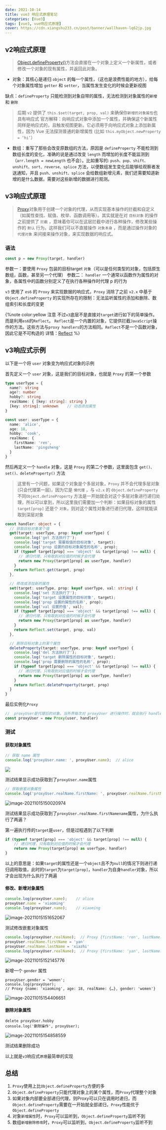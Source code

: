 ```yaml
---
date: 2021-10-14
title: vue3 响应式原理笔记
categories: [Vue3]
tags: [vue3, vue响应式原理]
cover: https://cdn.xiangshu233.cn/post/banner/wallhaven-lq62jp.jpg
---
```



## v2响应式原理

>[Object.defineProperty()](https://developer.mozilla.org/zh-CN/docs/Web/JavaScript/Reference/Global_Objects/Object/defineProperty)方法会直接在一个对象上定义一个新属性，或者修改一个对象的现有属性，并返回此对象。



- 对象：其核心是递归 `object` 的每一个属性，（这也是浪费性能的地方），给每个对象属性增加 `getter` 和 `setter`，当属性发生变化的时候会更新视图

缺点：`defineProperty` 只能检测到对象自带的属性，无法检测到对象属性的`新增` 和 `删除`
> 后期 `v2` 提供了 `this.$set(target, prop, val)` 来确保你` 新增的对象属性 `也具有响应式
> 官方解释：向响应式对象中添加一个属性，并确保这个新属性同样是响应式的，且触发视图更新。它必须用于向响应式对象上添加新属性，因为 Vue 无法探测普通的新增属性 (比如 `this.myObject.newProperty = ‘hi’`）

- 数组：重写了那些会改变原数组的方法，原因是 `defineProperty` 不能检测到数组长度的变化，准确的说是通过改变 `length` 而增加的长度不能监测到（`arr.length = newLength` 也不会）。比如重写的: `push、pop、shift、unshift、sort、reverse、splice` 方法，以便数组发生变化后能够给观察者发送通知，并且 `push、unshift、splice` 会给数组新增元素，我们还需要知道新增的是什么数据，需要对这些新增的数据进行观测。


## v3响应式原理

>[Proxy](https://developer.mozilla.org/zh-CN/docs/Web/JavaScript/Reference/Global_Objects/Proxy)对象用于创建一个对象的代理，从而实现基本操作的拦截和自定义（如属性查找、赋值、枚举、函数调用等）。其实就是在对 `目标对象` 的操作之前提供了 `拦截` ，意味着你可以在这层拦截中进行各种操作，修改某些操作的 `默认` 行为。这样我们可以不直接操作 `对象本身` ，而是通过操作对象的 `代理对象` 来间接来操作对象，来实现数据的响应式。

### 语法
 ```js
const p = new Proxy(target, handler)
 ```
参数一：要使用 `Proxy` 包装的目标target `对象`（可以是任何类型的对象，包括原生数组，函数，甚至另一个代理）
参数二： `handler` 一个通常以函数作为属性的对象，各属性中的函数分别定义了在执行各种操作时代理 p 的行为

`v3` 使用了 `es6` 的 `Proxy` 来实现数据的响应式，`Proxy` 消除了之前 `v2.x` 中基于 `Object.defineProperty` 的实现所存在的限制：无法监听属性的添加和删除、数组索引和长度的变更

{%note color:yellow  注意
不过`v3`底层不是直接对`target`进行如下的简单操作。而是利用`es6`的`Reflect`。
`Reflect`是一个内置的对象，它提供拦截`JavaScript`操作的方法。这些方法与`proxy handlers`的方法相同。`Reflect`不是一个函数对象，因此它是不可构造的
详情：[Reflect](https://developer.mozilla.org/zh-CN/docs/Web/JavaScript/Reference/Global_Objects/Reflect)
%}



## v3响应式示例
以下是一个将 `user` 对象变为响应式对象的示例

首先定义一个 `user` 对象，这是我们的目标对象，也就是 `Proxy` 的第一个参数
```ts
type userType = {
  name?: string
  age?: number
  hobby?: string
  realName: { [key: string]: string }
  [key: string]: unknown    // 动态添加属性
}

const user: userType = {
  name: 'alice',
  age: 18,
  hobby: 'cook',
  realName: {
    firstName: 'ren',
    lastName: 'pingsheng'
  }
}
```

然后再定义一个 `handle` 对象，这是 `Proxy` 的第二个参数，这里面包含 `get()、set()、deleteProperty()` 方法

>这里有一个问题，如果这个对象是个多层对象，`Proxy` 并不会代理多层对象(只会代理第一层)，因为它是 `懒代理` ，与 `v2.x` 的 `Object.defineProperty` 不同`Object.defineProperty` 方法是一开始就会对这个多层对象进行递归处理，所以可以拿到，所以这里我们需要加一个判断：如果目标对象的属性 `target[prop]` 还是个 `对象`，则对这个属性对象进行递归代理，这样就能读取到深层对象

```ts
const handler: object = {
  // 获取目标对象某个值
  get(target: userType, prop: keyof userType) {
    console.log('get 方法执行了');
    console.log('target 需要取值的目标对象', target);
    console.log('prop 设置的目标对象属性的名称', prop);
    if (typeof target[prop] === 'object' && target[prop] !== null) {
      // 递归代理，只有取到对应值的时候才会代理
      return new Proxy(target[prop] as userType, handler)
    }
    return Reflect.get(target, prop)
  },

  // 修改或添加新的属性
  set(target: userType, prop: keyof userType, val: string) {
    console.log('set 方法执行了');
    console.log('target 设置属性的目标对象', target);
    console.log('prop 设置的属性的名称', prop);
    console.log('val 设置的值', val);
    if (typeof target[prop] === 'object' && target[prop] !== null) {
      // 递归代理，只有取到对应值的时候才会代理
      return new Proxy(target[prop] as userType, handler)
    }
    return Reflect.set(target, prop, val)
  },

  // 删除目标对象上的某个属性
  deleteProperty(target: userType, prop: keyof userType) {
    console.log('del 方法执行了');
    console.log('target 删除属性的目标对象', target);
    console.log('prop 需要删除的属性的名称', prop);
    if (typeof target[prop] === 'object' && target[prop] !== null) {
      // 递归代理，只有取到对应值的时候才会代理
      return new Proxy(target[prop] as userType, handler)
    }
    return Reflect.deleteProperty(target, prop)
  }
}
```

最后实例化`Proxy`

```ts
//  proxyUser是代理后的对象。当外界每次对 proxyUser 进行操作时，就会执行 handler 对象上的一些方法。
const proxyUser = new Proxy(user, handler)
```



### 测试

#### 获取对象属性

```ts
// 获取 name 属性
console.log('proxyUser.name: ', proxyUser.name);  // alice
```

![](https://fastly.jsdelivr.net/gh/xiangshu233/blogAssets@287733c8d7d836fb2bc1b0283de2ff77d3743ff4/2021/10/15/867d13de5cd55d631f7ce6f514d19dd4.png)

测试结果显示成功获取到了`proxyUser.name`属性


```ts
// 获取嵌套对象属性
console.log('proxyUser.realName.firstName: ', proxyUser.realName.firstName); // ren
```

![image-20211015150020974](https://fastly.jsdelivr.net/gh/xiangshu233/blogAssets@94dab9752348b002beb097cc93362c7a4e0e4321/2021/10/15/dc45884e807f7391d43d234d43cbce02.png)

测试结果显示成功获取到了`proxyUser.realName.firstNamename`属性，为什么执行了两遍？

第一遍执行传的`target`是`user`，但是过程遇到了以下判断

```ts
if (typeof target[prop] === 'object' && target[prop] !== null) {
    // 递归代理，只有取到对应值的时候才会代理
    return new Proxy(target[prop] as userType, handler)
}
```

以上的意思是：如果`target`的属性还是一个`object`且不为`null`的情况下则进行递归调用取值，此时的`target`为`target[prop]`，`handler`为自身`handler`对象，所以才会出现为什么执行了两遍



#### 修改、新增对象属性

```ts
console.log(proxyUser.name);	// alice
proxyUser.name = 'xiaoming'
console.log(proxyUser.name);	// xiaoming
```

![image-20211015151652067](https://fastly.jsdelivr.net/gh/xiangshu233/blogAssets@53bd62694f902447d30e34e71255991fcbd05602/2021/10/15/8aa21b4e2af7d080a77d416c16618b19.png)



测试修改嵌套对象属性

```ts
console.log(proxyUser.realName);  // Proxy {firstName: 'ren', lastName: 'pingsheng'}
proxyUser.realName.firstName = 'yan'
proxyUser.realName.lastName = 'xiazhi'
console.log(proxyUser.realName);  // Proxy {firstName: 'yan', lastName: 'xiazhi'}
```

![image-20211015152145776](https://fastly.jsdelivr.net/gh/xiangshu233/blogAssets@a808238505bd25de3e12d4fd7070e260bfd48f7c/2021/10/15/3ec25e1ba8a7a0e4f7712be467cd264a.png)

新增一个 `gender` 属性

```tsx
proxyUser.gender = 'women';
console.log(proxyUser);
// Proxy {name: 'xiaoming', age: 18, realName: {…}, gender: 'women'}

```

![image-20211015154406651](https://fastly.jsdelivr.net/gh/xiangshu233/blogAssets@85a0621bcc111a3db27ca5155c556ca089300bc5/2021/10/15/93fd4984c6ad987d65449d5dd27c98f1.png)

#### 删除对象属性

```tsx
delete proxyUser.hobby
console.log('删除操作', proxyUser);
```

![image-20211015154858559](https://fastly.jsdelivr.net/gh/xiangshu233/blogAssets@48ac8ed4cc04c32e6abae05db64d23eb07acf3bf/2021/10/15/a7c661f99feef633bd6c36c1e3bad1e8.png)

测试结果删除成功

以上就是`v3`响应式`原理`最简单的实现


## 总结
1. `Proxy`使用上比`Object.defineProperty`方便的多
2. `Object.defineProperty`只能代理对象上的某个属性，而`Proxy`代理整个对象
3. 如果对象内部要全部递归代理，则Proxy可以只在调用时递归，而`Object.defineProperty`需要在一开始就全部递归，`Proxy`性能优于`Object.defineProperty`
4. 对象`新增属性`时，`Proxy`可以监听到，`Object.defineProperty`监听不到
5. 数组`新增删除修改`时，`Proxy`可以监听到，`Object.defineProperty`监听不到






